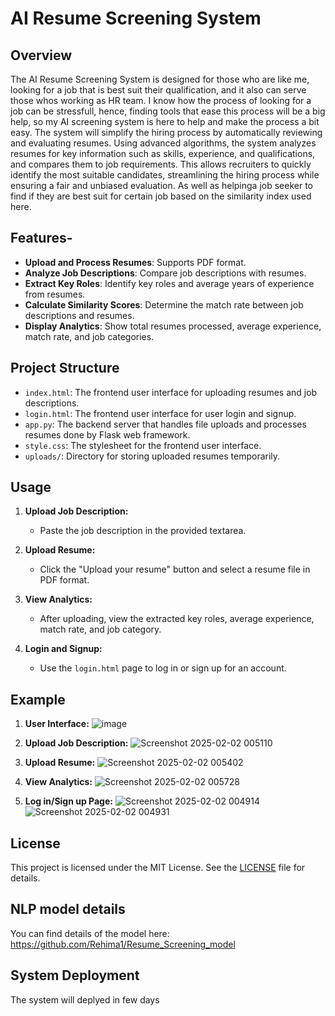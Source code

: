 # AI Resume Screening System

## Overview

The AI Resume Screening System is designed for those who are like me, looking for a job that is best suit their qualification, and it also can serve those whos working as HR team. I know how the process of looking for a job can be stressfull, hence, finding tools that ease this process will be a big help, so my AI screening system is here to help and make the process a bit easy. The system will simplify the hiring process by automatically reviewing and evaluating resumes. Using advanced algorithms, the system analyzes resumes for key information such as skills, experience, and qualifications, and compares them to job requirements. This allows recruiters to quickly identify the most suitable candidates, streamlining the hiring process while ensuring a fair and unbiased evaluation. As well as helpinga job seeker to find if they are best suit for certain job based on the similarity index used here. 

## Features-

- **Upload and Process Resumes**: Supports PDF format.
- **Analyze Job Descriptions**: Compare job descriptions with resumes.
- **Extract Key Roles**: Identify key roles and average years of experience from resumes.
- **Calculate Similarity Scores**: Determine the match rate between job descriptions and resumes.
- **Display Analytics**: Show total resumes processed, average experience, match rate, and job categories.

## Project Structure

- `index.html`: The frontend user interface for uploading resumes and job descriptions.
- `login.html`: The frontend user interface for user login and signup.
- `app.py`: The backend server that handles file uploads and processes resumes done by Flask web framework.
- `style.css`: The stylesheet for the frontend user interface.
- `uploads/`: Directory for storing uploaded resumes temporarily.

## Usage

1. **Upload Job Description:**

   - Paste the job description in the provided textarea.

2. **Upload Resume:**

   - Click the "Upload your resume" button and select a resume file in PDF format.

3. **View Analytics:**

   - After uploading, view the extracted key roles, average experience, match rate, and job category.

4. **Login and Signup:**
   - Use the `login.html` page to log in or sign up for an account.

## Example

1. **User Interface:**
   ![image](https://github.com/user-attachments/assets/3893c8c3-ac88-40c3-ba4c-9716b6f17808)
   
3. **Upload Job Description:**
   ![Screenshot 2025-02-02 005110](https://github.com/user-attachments/assets/715b9f04-4904-4adc-a4cd-ae936edf71c9)

4. **Upload Resume:**
   ![Screenshot 2025-02-02 005402](https://github.com/user-attachments/assets/9c3b16d8-f321-4862-a7c4-d1f1c571fa19)

5. **View Analytics:**
   ![Screenshot 2025-02-02 005728](https://github.com/user-attachments/assets/dc384a44-1e45-4f76-9654-8d6276a4623d)

6. **Log in/Sign up Page:**
   ![Screenshot 2025-02-02 004914](https://github.com/user-attachments/assets/440e130a-55a3-45eb-9c2e-a8eb2a410ee4)
   ![Screenshot 2025-02-02 004931](https://github.com/user-attachments/assets/36e1080e-8cdb-4e58-b146-44c7de0f7af1)

## License

This project is licensed under the MIT License. See the [LICENSE](LICENSE) file for details.

## NLP model details
You can find details of the model here: https://github.com/Rehima1/Resume_Screening_model

## System Deployment 

The system will deplyed in few days
